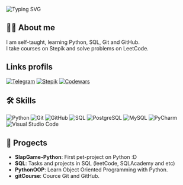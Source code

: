<p align="left">
  <img src="https://readme-typing-svg.demolab.com?font=Fira+Code&weight=500&size=30&pause=1000&color=36BCF7&left=true&vLeft=true&width=600&lines=%20Hello+there!;Welcome+to+my+profile!" alt="Typing SVG" /></p> 

## 👨‍💻 About me
I am self-taught, learning Python, SQL, Git and GitHub. <br>
I take courses on Stepik and solve problems on LeetCode.

## Links profils 
[![Telegram](https://img.shields.io/badge/Telegram-Ersildan-blue)](https://t.me/ersildan)
[![Stepik](https://img.shields.io/badge/Stepik-Andrew-green)](https://stepik.org/users/377286794)
[![Codewars](https://img.shields.io/badge/Codewars-Ersildan-red)](https://www.codewars.com/users/ersildan)

## 🛠️ Skills
![Python](https://img.shields.io/badge/Python-3776AB?style=flat&logo=python&logoColor=white)
![Git](https://img.shields.io/badge/Git-F05032?style=flat&logo=git&logoColor=white)
![GitHub](https://img.shields.io/badge/GitHub-181717?style=flat&logo=github&logoColor=white)
![SQL](https://img.shields.io/badge/SQL-00758F?style=flat&logo=sql&logoColor=white)
![PostgreSQL](https://img.shields.io/badge/PostgreSQL-336791?style=flat&logo=postgresql&logoColor=white)
![MySQL](https://img.shields.io/badge/MySQL-4479A1?style=flat&logo=mysql&logoColor=white)
![PyCharm](https://img.shields.io/badge/PyCharm-000000?style=flat&logo=pycharm&logoColor=white)
![Visual Studio Code](https://img.shields.io/badge/VS_Code-007ACC?style=flat&logo=visualstudiocode&logoColor=white)

## 📂 Progects
- **SlapGame-Python**: First pet-project on Python :D
- **SQL**: Tasks and projects in SQL (leetCode, SQLAcademy and etc)
- **PythonOOP**: Learn Object Oriented Programming with Python.
- **gitCourse**: Cource Git and GitHub.
